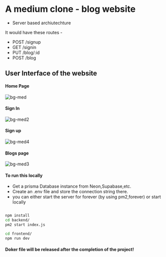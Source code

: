 # A medium clone - blog website
- Server based archiutechture

It would have these routes - 
- POST /signup
- GET /signin
- PUT /blog/:id
- POST /blog

## User Interface of the website
#### Home Page
  ![bg-med](https://github.com/user-attachments/assets/9102529a-7959-4602-9324-d86948abaf81)

#### Sign In
  ![bg-med2](https://github.com/user-attachments/assets/98db8bba-0b0d-425e-9fdd-bcb8861a43fe)

#### Sign up
![bg-med4](https://github.com/user-attachments/assets/33772cdb-6c40-4f7d-a8ba-7feca9ac49e8)

#### Blogs page
  ![bg-med3](https://github.com/user-attachments/assets/dc95df96-46eb-4e5a-8295-9499d69dba97)

#### To run this locally

- Get a prisma Database instance from Neon,Supabase,etc.
- Create an .env file and store the connection string there.
- you can either start the server for forever (by using pm2,forever) or start locally

``` bash

npm install
cd backend/
pm2 start index.js

```

```bash
cd frontend/
npm run dev
```

#### Doker file will be released after the completion of the project!


